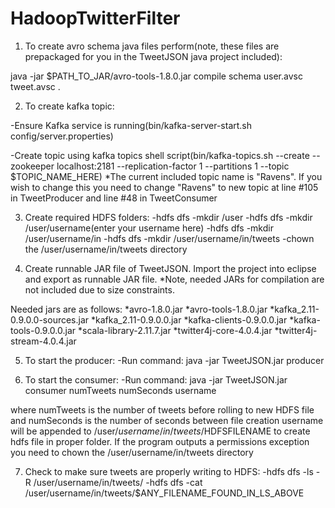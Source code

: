 # HadoopTwitterFilter
1. To create avro schema java files perform(note, these files are prepackaged for you in the TweetJSON java project included):

java -jar $PATH_TO_JAR/avro-tools-1.8.0.jar compile schema user.avsc tweet.avsc .

2. To create kafka topic:

-Ensure Kafka service is running(bin/kafka-server-start.sh config/server.properties)

-Create topic using kafka topics shell script(bin/kafka-topics.sh --create --zookeeper localhost:2181 --replication-factor 1 --partitions 1 --topic $TOPIC_NAME_HERE)
*The current included topic name is "Ravens". If you wish to change this you need to change "Ravens" to new topic at line #105 in TweetProducer and line #48 in TweetConsumer

3. Create required HDFS folders:
-hdfs dfs -mkdir /user
-hdfs dfs -mkdir /user/username(enter your username here)
-hdfs dfs -mkdir /user/username/in
-hdfs dfs -mkdir /user/username/in/tweets
-chown the /user/username/in/tweets directory

4. Create runnable JAR file of TweetJSON. Import the project into eclipse and export as runnable JAR file.
*Note, needed JARs for compilation are not included due to size constraints. 

Needed jars are as follows:
*avro-1.8.0.jar
*avro-tools-1.8.0.jar
*kafka_2.11-0.9.0.0-sources.jar
*kafka_2.11-0.9.0.0.jar
*kafka-clients-0.9.0.0.jar
*kafka-tools-0.9.0.0.jar
*scala-library-2.11.7.jar
*twitter4j-core-4.0.4.jar
*twitter4j-stream-4.0.4.jar


5. To start the producer:
-Run command: java -jar TweetJSON.jar producer

6. To start the consumer:
-Run command: java -jar TweetJSON.jar consumer numTweets numSeconds username

where numTweets is the number of tweets before rolling to new HDFS file and numSeconds is the number of seconds between file creation
username will be appended to /user/$username/in/tweets/$HDFSFILENAME to create hdfs file in proper folder. If the program outputs a permissions exception you need to chown the /user/username/in/tweets directory

7. Check to make sure tweets are properly writing to HDFS:
-hdfs dfs -ls -R /user/username/in/tweets/
-hdfs dfs -cat /user/username/in/tweets/$ANY_FILENAME_FOUND_IN_LS_ABOVE